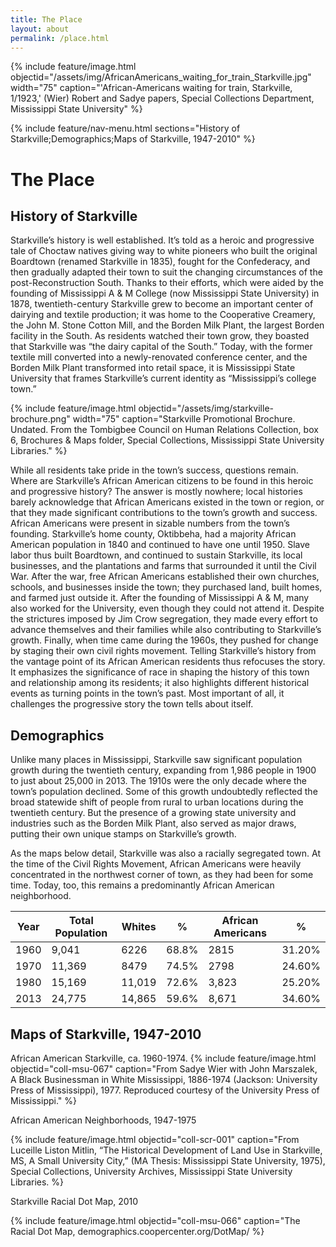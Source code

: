 ```yaml
---
title: The Place
layout: about
permalink: /place.html
---
```

{% include feature/image.html objectid="/assets/img/AfricanAmericans_waiting_for_train_Starkville.jpg" width="75" caption="'African-Americans waiting for train, Starkville, 1/1923,' (Wier) Robert and Sadye papers, Special Collections Department, Mississippi State University" %}

{% include feature/nav-menu.html sections="History of Starkville;Demographics;Maps of Starkville, 1947-2010" %}

# The Place
## History of Starkville

Starkville’s history is well established. It’s told as a heroic and progressive tale of Choctaw natives giving way to white pioneers who built the original Boardtown (renamed Starkville in 1835), fought for the Confederacy, and then gradually adapted their town to suit the changing circumstances of the post-Reconstruction South. Thanks to their efforts, which were aided by the founding of Mississippi A & M College (now Mississippi State University) in 1878, twentieth-century Starkville grew to become an important center of dairying and textile production; it was home to the Cooperative Creamery, the John M. Stone Cotton Mill, and the Borden Milk Plant, the largest Borden facility in the South.  As residents watched their town grow, they boasted that Starkville was “the dairy capital of the South.”  Today, with the former textile mill converted into a newly-renovated conference center, and the Borden Milk Plant transformed into retail space, it is Mississippi State University that frames Starkville’s current identity as “Mississippi’s college town.”

{% include feature/image.html objectid="/assets/img/starkville-brochure.png" width="75" caption="Starkville Promotional Brochure. Undated. From the Tombigbee Council on Human Relations Collection, box 6, Brochures & Maps folder, Special Collections, Mississippi State University Libraries." %}

While all residents take pride in the town’s success, questions remain.  Where are Starkville’s African American citizens to be found in this heroic and progressive history?  The answer is mostly nowhere; local histories barely acknowledge that African Americans existed in the town or region, or that they made significant contributions to the town’s growth and success. African Americans were present in sizable numbers from the town’s founding.  Starkville’s home county, Oktibbeha, had a majority African American population in 1840 and continued to have one until 1950.  Slave labor thus built Boardtown, and continued to sustain Starkville, its local businesses, and the plantations and farms that surrounded it until the Civil War.  After the war, free African Americans established their own churches, schools, and businesses inside the town; they purchased land, built homes, and farmed just outside it.  After the founding of Mississippi A & M, many also worked for the University, even though they could not attend it.  Despite the strictures imposed by Jim Crow segregation, they made every effort to advance themselves and their families while also contributing to Starkville’s growth.  Finally, when time came during the 1960s, they pushed for change by staging their own civil rights movement. Telling Starkville’s history from the vantage point of its African American residents thus refocuses the story.  It emphasizes the significance of race in shaping the history of this town and relationship among its residents; it also highlights different historical events as turning points in the town’s past.  Most important of all, it challenges the progressive story the town tells about itself.

## Demographics
Unlike many places in Mississippi, Starkville saw significant population growth during the twentieth century, expanding from 1,986 people in 1900 to just about 25,000 in 2013. The 1910s were the only decade where the town’s population declined. Some of this growth undoubtedly reflected the broad statewide shift of people from rural to urban locations during the twentieth century. But the presence of a growing state university and industries such as the Borden Milk Plant, also served as major draws, putting their own unique stamps on Starkville’s growth.

As the maps below detail, Starkville was also a racially segregated town.  At the time of the Civil Rights Movement, African Americans were heavily concentrated in the northwest corner of town, as they had been for some time.  Today, too, this remains a predominantly African American neighborhood.

| Year | Total Population | Whites | % | African Americans | % |
| --- | ------- | ----| --- | ------------| ---- | 
| 1960 | 9,041 | 6226 | 68.8% | 2815 | 31.20% |
| 1970 | 11,369 | 8479 | 74.5% | 2798 | 24.60% |
| 1980 | 15,169 | 11,019 | 72.6% | 3,823 | 25.20% |
| 2013 | 24,775 | 14,865 | 59.6% | 8,671 | 34.60% |

## Maps of Starkville, 1947-2010

African American Starkville, ca. 1960-1974.
{% include feature/image.html objectid="coll-msu-067" caption="From Sadye Wier with John Marszalek, A Black Businessman in White Mississippi, 1886-1974 (Jackson: University Press of Mississippi), 1977. Reproduced courtesy of the University Press of Mississippi." %}


African American Neighborhoods, 1947-1975

{% include feature/image.html objectid="coll-scr-001" caption="From Luceille Liston Mitlin, “The Historical Development of Land Use in Starkville, MS, A Small University City,” (MA Thesis: Mississippi State University, 1975), Special Collections, University Archives, Mississippi State University Libraries. %}

Starkville Racial Dot Map, 2010

{% include feature/image.html objectid="coll-msu-066" caption="The Racial Dot Map, demographics.coopercenter.org/DotMap/ %}
